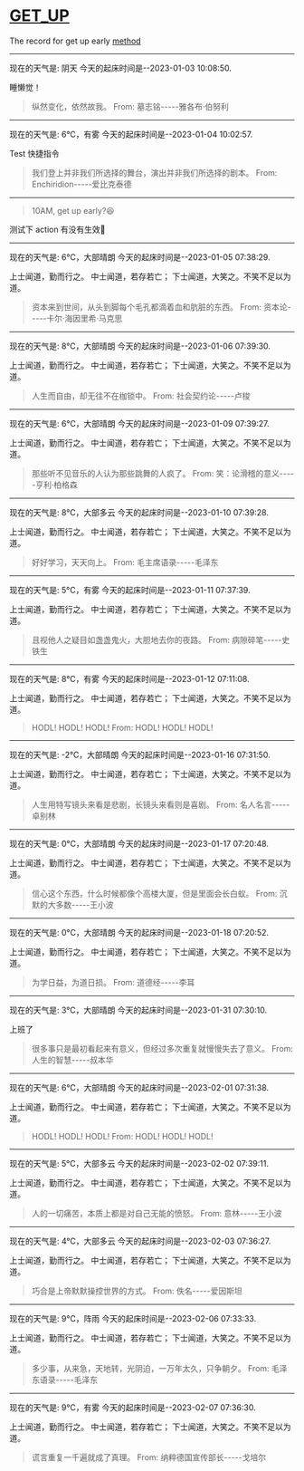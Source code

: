 # [GET_UP](https://github.com/ISheepp/2023/issues/1)

The record for get up early
[method](https://github.com/yihong0618/gitblog/issues/198)

---

现在的天气是: 阴天
今天的起床时间是--2023-01-03 10:08:50.

 睡懒觉！

 >  纵然变化，依然故我。 
 From: 墓志铭-----雅各布·伯努利

---

现在的天气是: 6°C，有雾
今天的起床时间是--2023-01-04 10:02:57.

 Test 快捷指令

 >  我们登上并非我们所选择的舞台，演出并非我们所选择的剧本。 
 From: Enchiridion-----爱比克泰德

---

> 10AM, get up early?😆

测试下 action 有没有生效🤔


---

现在的天气是: 6°C，大部晴朗
今天的起床时间是--2023-01-05 07:38:29.

 上士闻道，勤而行之。
中士闻道，若存若亡；
下士闻道，大笑之。不笑不足以为道。

 >  资本来到世间，从头到脚每个毛孔都滴着血和肮脏的东西。 
 From: 资本论-----卡尔·海因里希·马克思

---

现在的天气是: 8°C，大部晴朗
今天的起床时间是--2023-01-06 07:39:30.

 上士闻道，勤而行之。
中士闻道，若存若亡；
下士闻道，大笑之。不笑不足以为道。

 >  人生而自由，却无往不在枷锁中。 
 From: 社会契约论-----卢梭

---

现在的天气是: 6°C，大部晴朗
今天的起床时间是--2023-01-09 07:39:27.

 上士闻道，勤而行之。
中士闻道，若存若亡；
下士闻道，大笑之。不笑不足以为道。

 >  那些听不见音乐的人认为那些跳舞的人疯了。 
 From: 笑：论滑稽的意义-----亨利·柏格森

---

现在的天气是: 8°C，大部多云
今天的起床时间是--2023-01-10 07:39:28.

 上士闻道，勤而行之。
中士闻道，若存若亡；
下士闻道，大笑之。不笑不足以为道。

 >  好好学习，天天向上。 
 From: 毛主席语录-----毛泽东

---

现在的天气是: 5°C，有雾
今天的起床时间是--2023-01-11 07:37:39.

 上士闻道，勤而行之。
中士闻道，若存若亡；
下士闻道，大笑之。不笑不足以为道。

 >  且视他人之疑目如盏盏鬼火，大胆地去你的夜路。 
 From: 病隙碎笔-----史铁生

---

现在的天气是: 8°C，有雾
今天的起床时间是--2023-01-12 07:11:08.

 上士闻道，勤而行之。
中士闻道，若存若亡；
下士闻道，大笑之。不笑不足以为道。

 >  HODL! HODL! HODL! 
 From: HODL! HODL! HODL!

---

现在的天气是: -2°C，大部晴朗
今天的起床时间是--2023-01-16 07:31:50.

 上士闻道，勤而行之。
中士闻道，若存若亡；
下士闻道，大笑之。不笑不足以为道。

 >  人生用特写镜头来看是悲剧，长镜头来看则是喜剧。 
 From: 名人名言-----卓别林

---

现在的天气是: 0°C，大部晴朗
今天的起床时间是--2023-01-17 07:20:48.

 上士闻道，勤而行之。
中士闻道，若存若亡；
下士闻道，大笑之。不笑不足以为道。

 >  信心这个东西，什么时候都像个高楼大厦，但是里面会长白蚁。 
 From: 沉默的大多数-----王小波

---

现在的天气是: 0°C，大部晴朗
今天的起床时间是--2023-01-18 07:20:52.

 上士闻道，勤而行之。
中士闻道，若存若亡；
下士闻道，大笑之。不笑不足以为道。

 >  为学日益，为道日损。 
 From: 道德经-----李耳

---

现在的天气是: 3°C，大部晴朗
今天的起床时间是--2023-01-31 07:30:10.

 上班了

 >  很多事只是最初看起来有意义，但经过多次重复就慢慢失去了意义。 
 From: 人生的智慧-----叔本华

---

现在的天气是: 6°C，大部晴朗
今天的起床时间是--2023-02-01 07:31:38.

 上士闻道，勤而行之。
中士闻道，若存若亡；
下士闻道，大笑之。不笑不足以为道。

 >  HODL! HODL! HODL! 
 From: HODL! HODL! HODL!

---

现在的天气是: 5°C，大部多云
今天的起床时间是--2023-02-02 07:39:11.

 上士闻道，勤而行之。
中士闻道，若存若亡；
下士闻道，大笑之。不笑不足以为道。

 >  人的一切痛苦，本质上都是对自己无能的愤怒。 
 From: 意林-----王小波

---

现在的天气是: 4°C，大部多云
今天的起床时间是--2023-02-03 07:36:27.

 上士闻道，勤而行之。
中士闻道，若存若亡；
下士闻道，大笑之。不笑不足以为道。

 >  巧合是上帝默默操控世界的方式。 
 From: 佚名-----爱因斯坦

---

现在的天气是: 9°C，阵雨
今天的起床时间是--2023-02-06 07:33:33.

 上士闻道，勤而行之。
中士闻道，若存若亡；
下士闻道，大笑之。不笑不足以为道。

 >  多少事，从来急，天地转，光阴迫，一万年太久，只争朝夕。 
 From: 毛泽东语录-----毛泽东

---

现在的天气是: 9°C，有雾
今天的起床时间是--2023-02-07 07:36:30.

 上士闻道，勤而行之。
中士闻道，若存若亡；
下士闻道，大笑之。不笑不足以为道。

 >  谎言重复一千遍就成了真理。 
 From: 纳粹德国宣传部长-----戈培尔
